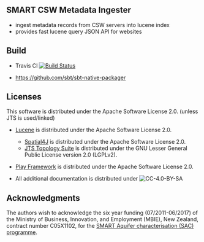 ## SMART CSW Metadata Ingester

- ingest metadata records from CSW servers into lucene index
- provides fast lucene query JSON API for websites 

## Build

- Travis CI [![Build Status](https://travis-ci.org/ZGIS/smart-csw-ingester.svg)](https://travis-ci.org/ZGIS/smart-csw-ingester)

- https://github.com/sbt/sbt-native-packager

## Licenses

This software is distributed under the Apache Software License 2.0. (unless JTS is used/linked)

- [Lucene](http://lucene.apache.org/) is distributed under the Apache Software License 2.0. 
  - [Spatial4J](https://www.locationtech.org/projects/technology.spatial4j) is distributed under the Apache Software License 2.0. 
  - [JTS Topology Suite](http://tsusiatsoftware.net/jts/main.html) is distributed under the GNU Lesser General Public License version 2.0 (LGPLv2).
- [Play Framework](https://www.playframework.com/) is distributed under the Apache Software License 2.0. 

- All additional documentation is distributed under  ![CC-4.0-BY-SA](https://licensebuttons.net/l/by-sa/4.0/88x31.png)



## Acknowledgments

The authors wish to acknowledge the six year funding (07/2011-06/2017) of the 
Ministry of Business, Innovation, and Employment (MBIE), New Zealand, 
contract number C05X1102, for the [SMART Aquifer characterisation (SAC) programme](http://www.gns.cri.nz/Home/Our-Science/Environment-and-Materials/Groundwater/Research-Programmes/SMART-Aquifer-Characterisation).
